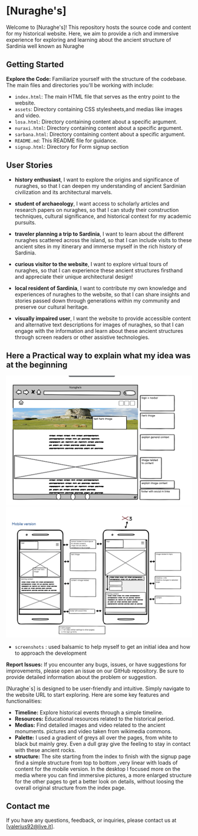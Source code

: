 # [Nuraghe's]

Welcome to [Nuraghe's]! This repository hosts the source code and content for my historical website. Here, we aim to provide a rich and immersive experience for exploring and learning about the ancient structure of Sardinia well known as Nuraghe

## Getting Started
**Explore the Code:** Familiarize yourself with the structure of the codebase. The main files and directories you'll be working with include:
- `index.html`: The main HTML file that serves as the entry point to the website.
- `assets`: Directory containing CSS stylesheets,and medias like images and video.
- `losa.html`: Directory containing content about a specific argument.
- `nuraxi.html`: Directory containing content about a specific argument.
- `sarbana.html`: Directory containing content about a specific argument.
- `README.md`: This README file for guidance.
- `signup.html`: Directory for Form signup section


## User Stories

- **history enthusiast**, I want to explore the origins and significance of nuraghes, so that I can deepen my understanding of ancient Sardinian civilization and its architectural marvels.

- **student of archaeology**, I want access to scholarly articles and research papers on nuraghes, so that I can study their construction techniques, cultural significance, and historical context for my academic pursuits.

- **traveler planning a trip to Sardinia**, I want to learn about the different nuraghes scattered across the island, so that I can include visits to these ancient sites in my itinerary and immerse myself in the rich history of Sardinia.

- **curious visitor to the website**, I want to explore virtual tours of nuraghes, so that I can experience these ancient structures firsthand and appreciate their unique architectural design!

- **local resident of Sardinia**, I want to contribute my own knowledge and experiences of nuraghes to the website, so that I can share insights and stories passed down through generations within my community and preserve our cultural heritage.


- **visually impaired user**, I want the website to provide accessible content and alternative text descriptions for images of nuraghes, so that I can engage with the information and learn about these ancient structures through screen readers or other assistive technologies.


## Here a Practical way to explain what my idea was at the beginning
![screenshot of what was my idea at the beginning for desktop and tablets](assets/images/screendesk.png)
![screenshot of what was my idea at the beginning for mobile](./assets/images/screenmobile.png)

- `screenshots` : used balsamic to help myself to get an initial idea and how to approach the development

**Report Issues:** If you encounter any bugs, issues, or have suggestions for improvements, please open an issue on our GitHub repository. Be sure to provide detailed information about the problem or suggestion.

[Nuraghe`s] is designed to be user-friendly and intuitive. Simply navigate to the website URL to start exploring. Here are some key features and functionalities:

- **Timeline:** Explore historical events through a simple timeline.
- **Resources:** Educational resources related to the historical period.
- **Medias:** Find detailed images and video related to the ancient monuments. 
pictures and video taken from wikimedia commons.
- **Palette:** I used a gradient of greys all over the pages, from white to black but mainly grey. Even a dull gray give the feeling to stay in contact with these ancient rocks.
- **structure:** The site starting from the index to finish with the signup page find a simple structure from top to bottom ,very linear with loads of content for the mobile version.
In the desktop I focused more on the media where you can find immersive pictures, a more enlarged structure for the other pages to get a better look on details, without loosing the overall original structure from the index page.

## Contact me

If you have any questions, feedback, or inquiries, please contact us at [valerius92@live.it].

